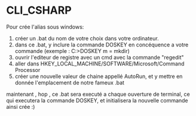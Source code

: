 # CLI_CSHARP

Pour crée l'alias sous windows:

1. créer un .bat du nom de votre choix dans votre ordinateur.
2. dans ce .bat, y inclure la commande DOSKEY en concéquence a votre commande (exemple : C:>DOSKEY m = mkdir)
3. ouvrir l'editeur de registre avec un cmd avec la commande "regedit"
4. aller dans HKEY_LOCAL_MACHINE/SOFTWARE/Microsoft/Command Processor
5. créer une nouvelle valeur de chaine appellé AutoRun, et y mettre en donnée l'emplacement de notre fameux .bat

 
 
maintenant , hop , ce .bat sera executé a chaque ouverture de terminal, ce qui executera la commande DOSKEY, et initialisera la nouvelle commande ainsi crée :)


